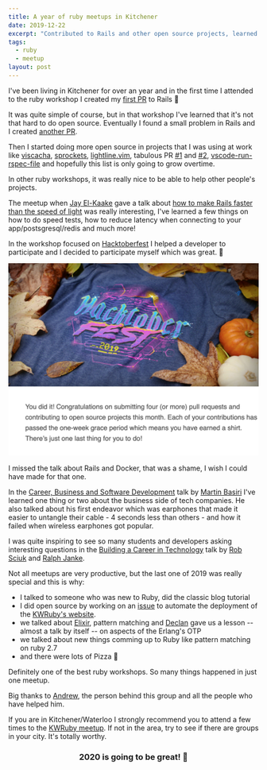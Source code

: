 ```yaml
---
title: A year of ruby meetups in Kitchener
date: 2019-12-22
excerpt: "Contributed to Rails and other open source projects, learned great things on talks, helped others with their projects and more!"
tags:
  - ruby
  - meetup
layout: post
---
```


I've been living in Kitchener for over an year and in the first time I attended to the ruby workshop I created my [first PR](https://github.com/rails/rails/pull/34233) to Rails 🎉

It was quite simple of course, but in that workshop I've learned that it's not that hard to do open source. Eventually I found a small problem in Rails and I created [another PR](https://github.com/rails/rails/pull/36470).

Then I started doing more open source in projects that I was using at work like [viscacha](https://github.com/mezis/viscacha/pull/3), [sprockets](https://github.com/rails/sprockets/pull/599), [lightline.vim](https://github.com/itchyny/lightline.vim/pull/398), tabulous PR [#1](https://github.com/webdevel/tabulous/pull/2) and [#2](https://github.com/webdevel/tabulous/pull/3), [vscode-run-rspec-file](https://github.com/thadeu/vscode-run-rspec-file/pull/8) and hopefully this list is only going to grow overtime.

In other ruby workshops, it was really nice to be able to help other people's projects.

The meetup when [Jay El-Kaake](https://github.com/jayelkaake) gave a talk about [how to make Rails faster than the speed of light](https://www.meetup.com/kw-ruby-on-rails/events/260999605/) was really interesting, I've learned a few things on how to do speed tests, how to reduce latency when connecting to your app/postsgresql/redis and much more!

In the workshop focused on [Hacktoberfest](https://www.meetup.com/kw-ruby-on-rails/events/265685895/) I helped a developer to participate and I decided to participate myself which was great. 🌟

<img src="/assets/images/posts/hacktoberfest-email.png" alt="The email I got saying that I've completed the Hacktoberfest challenge." />

I missed the talk about Rails and Docker, that was a shame, I wish I could have made for that one.

In the [Career, Business and Software Development](https://www.meetup.com/kw-ruby-on-rails/events/259429067/) talk by [Martin Basiri](https://twitter.com/martinbasiri) I've learned one thing or two about the business side of tech companies. He also talked about his first endeavor which was earphones that made it easier to untangle their cable - 4 seconds less than others - and how it failed when wireless earphones got popular.

I was quite inspiring to see so many students and developers asking interesting questions in the [Building a Career in Technology](https://www.meetup.com/kw-ruby-on-rails/events/266616653/) talk by [Rob Sciuk](https://www.linkedin.com/in/robsciuk/) and [Ralph Janke](https://www.linkedin.com/in/ralphjanke/).

Not all meetups are very productive, but the last one of 2019 was really special and this is why:
- I talked to someone who was new to Ruby, did the classic blog tutorial
- I did open source by working on an [issue](https://github.com/kwruby/kwruby.ca/issues/35) to automate the deployment of the [KWRuby's website](http://kwruby.ca/).
- we talked about [Elixir](https://elixir-lang.org/), pattern matching and [Declan](https://twitter.com/dwhelan/) gave us a lesson -- almost a talk by itself -- on aspects of the Erlang's OTP
- we talked about new things comming up to Ruby like pattern matching on ruby 2.7
- and there were lots of Pizza 🍕

Definitely one of the best ruby workshops. So many things happened in just one meetup.

Big thanks to [Andrew](https://github.com/acant), the person behind this group and all the people who have helped him.

If you are in Kitchener/Waterloo I strongly recommend you to attend a few times to the [KWRuby meetup](http://kwruby.ca/). If not in the area, try to see if there are groups in your city. It's totally worthy.

<center>
<h3>2020 is going to be great! 💎</h3>
</center>